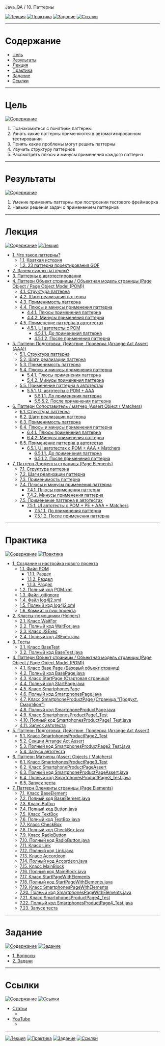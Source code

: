 Java_QA / 10. Паттерны

[![Лекция](https://img.shields.io/badge/-Лекция-ee99ff)](1.%20Лекция.md)
[![Практика](https://img.shields.io/badge/-Практика-aaffaa)](2.%20Практика.md)
[![Задание](https://img.shields.io/badge/-Задание-99ffee)](3.%20Задание.md)
[![Ссылки](https://img.shields.io/badge/-Ссылки-ffee99)](4.%20Ссылки.md)

***

# Содержание

* [Цель](#цель)
* [Результаты](#результаты)
* [Лекция](#лекция)
* [Практика](#практика)
* [Задание](#задание)
* [Ссылки](#ссылки)

***

# Цель

[![Содержание](https://img.shields.io/badge/-Содержание-1177ff)](#содержание)

1. Познакомиться с понятием паттерны
2. Узнать какие паттерны применяются в автоматизированном тестировании
3. Понять какие проблемы могут решить паттерны
4. Изучить структуру паттернов
5. Рассмотреть плюсы и минусы применения каждого паттерна

***

# Результаты

[![Содержание](https://img.shields.io/badge/-Содержание-1177ff)](#содержание)

1. Умение применять паттерны при построении тестового фреймворка
2. Навыки решения задач с применением паттернов

***

# Лекция

[![Содержание](https://img.shields.io/badge/-Содержание-1177ff)](#содержание)
[![Лекция](https://img.shields.io/badge/-Лекция-ee99ff)](1.%20Лекция.md)

* [1. Что такое паттерны?](1.%20Лекция.md#1-что-такое-паттерны)
    * [1.1. Краткая история](1.%20Лекция.md#11-краткая-история)
    * [1.2. 23 паттерна проектирования GOF](1.%20Лекция.md#12-23-паттерна-проектирования-gof)
* [2. Зачем нужны паттерны?](1.%20Лекция.md#2-зачем-нужны-паттерны)
* [3. Паттерны в автотестировании](1.%20Лекция.md#3-паттерны-в-автотестировании)
* [4. Паттерн Объект страницы / Объектная модель страницы (Page Object / Page Object Model (POM))](1.%20Лекция.md#4-паттерн-объект-страницы--объектная-модель-страницы-page-object--page-object-model-pom)
    * [4.1. Структура паттерна](1.%20Лекция.md#41-структура-паттерна)
    * [4.2. Шаги реализации паттерна](1.%20Лекция.md#42-шаги-реализации-паттерна)
    * [4.3. Применимость паттерна](1.%20Лекция.md#43-применимость-паттерна)
    * [4.4. Плюсы и минусы применения паттерна](1.%20Лекция.md#44-плюсы-и-минусы-применения-паттерна)
        * [4.4.1. Плюсы применения паттерна](1.%20Лекция.md#441-плюсы-применения-паттерна)
        * [4.4.2. Минусы применения паттерна](1.%20Лекция.md#442-минусы-применения-паттерна)
    * [4.5. Применение паттерна в автотестах](1.%20Лекция.md#45-применение-паттерна-в-автотестах)
        * [4.5.1. UI автотесты с POM](1.%20Лекция.md#451-ui-автотесты-с-pom)
            * [4.5.1.1. До применения паттерна](1.%20Лекция.md#4511-до-применения-паттерна)
            * [4.5.1.2. После применения паттерна](1.%20Лекция.md#4512-после-применения-паттерна)
* [5. Паттерн Подготовка, Действие, Проверка (Arrange Act Assert (AAA))](1.%20Лекция.md#5-паттерн-подготовка-действие-проверка-arrange-act-assert-aaa)
    * [5.1. Структура паттерна](1.%20Лекция.md#51-структура-паттерна)
    * [5.2. Шаги реализации паттерна](1.%20Лекция.md#52-шаги-реализации-паттерна)
    * [5.3. Применимость паттерна](1.%20Лекция.md#53-применимость-паттерна)
    * [5.4. Плюсы и минусы применения паттерна](1.%20Лекция.md#54-плюсы-и-минусы-применения-паттерна)
        * [5.4.1. Плюсы применения паттерна](1.%20Лекция.md#541-плюсы-применения-паттерна)
        * [5.4.2. Минусы применения паттерна](1.%20Лекция.md#542-минусы-применения-паттерна)
    * [5.5. Применение паттерна в автотестах](1.%20Лекция.md#55-применение-паттерна-в-автотестах)
        * [5.5.1. UI автотесты с POM + AAA](1.%20Лекция.md#551-ui-автотесты-с-pom--aaa)
            * [5.5.1.1. До применения паттерна](1.%20Лекция.md#5511-до-применения-паттерна)
            * [5.5.5.2. После применения паттерна](1.%20Лекция.md#5552-после-применения-паттерна)
* [6. Паттерн Сопоставитель / матчер (Assert Object / Matchers)](1.%20Лекция.md#6-паттерн-сопоставитель--матчер-assert-object--matchers)
    * [6.1. Структура паттерна](1.%20Лекция.md#61-структура-паттерна)
    * [6.2. Шаги реализации паттерна](1.%20Лекция.md#62-шаги-реализации-паттерна)
    * [6.3. Применимость паттерна](1.%20Лекция.md#63-применимость-паттерна)
    * [6.4. Плюсы и минусы применения паттерна](1.%20Лекция.md#64-плюсы-и-минусы-применения-паттерна)
        * [6.4.1. Плюсы применения паттерна](1.%20Лекция.md#641-плюсы-применения-паттерна)
        * [6.4.2. Минусы применения паттерна](1.%20Лекция.md#642-минусы-применения-паттерна)
    * [6.5. Применение паттерна в автотестах](1.%20Лекция.md#65-применение-паттерна-в-автотестах)
        * [6.5.1. UI автотестах с POM + AAA + Matchers](1.%20Лекция.md#651-ui-автотестах-с-pom--aaa--matchers)
            * [6.5.1.1. До применения паттерна](1.%20Лекция.md#6511-до-применения-паттерна)
            * [6.5.1.2. После применения паттерна](1.%20Лекция.md#6512-после-применения-паттерна)
* [7. Паттерн Элементы страницы (Page Elements)](1.%20Лекция.md#7-паттерн-элементы-страницы-page-elements)
    * [7.1. Структура паттерна](1.%20Лекция.md#71-структура-паттерна)
    * [7.2. Шаги реализации паттерна](1.%20Лекция.md#72-шаги-реализации-паттерна)
    * [7.3. Применимость паттерна](1.%20Лекция.md#73-применимость-паттерна)
    * [7.4. Плюсы и минусы применения паттерна](1.%20Лекция.md#74-плюсы-и-минусы-применения-паттерна)
        * [7.4.1. Плюсы применения паттерна](1.%20Лекция.md#741-плюсы-применения-паттерна)
        * [7.4.2. Минусы применения паттерна](1.%20Лекция.md#742-минусы-применения-паттерна)
    * [7.5. Применение паттерна в автотестах](1.%20Лекция.md#75-применение-паттерна-в-автотестах)
        * [7.5.1. UI автотесты с POM + PE + AAA + Matchers](1.%20Лекция.md#751-ui-автотесты-с-pom--pe--aaa--matchers)
            * [7.5.1.1. До применения паттерна](1.%20Лекция.md#7511-до-применения-паттерна)
            * [7.5.1.2. После применения паттерна](1.%20Лекция.md#7512-после-применения-паттерна)

***

# Практика

[![Содержание](https://img.shields.io/badge/-Содержание-1177ff)](#содержание)
[![Практика](https://img.shields.io/badge/-Практика-aaffaa)](2.%20Практика.md)

* [1. Создание и настройка нового проекта](2.%20Практика.md#1-создание-и-настройка-нового-проекта)
    * [1.1. Файл POM](2.%20Практика.md#11-файл-pom)
        * [1.1.1. Раздел <properties>](2.%20Практика.md#111-раздел-properties)
        * [1.1.2. Раздел <dependencies>](2.%20Практика.md#112-раздел-dependencies)
        * [1.1.3. Раздел <build><plugins>](2.%20Практика.md#113-раздел-buildplugins)
    * [1.2. Полный код POM.xml](2.%20Практика.md#12-полный-код-pomxml)
    * [1.3. Файл .gitignore](2.%20Практика.md#13-файл-gitignore)
    * [1.4. Файл log4j2.xml](2.%20Практика.md#14-файл-log4j2xml)
    * [1.5. Полный код log4j2.xml](2.%20Практика.md#15-полный-код-log4j2xml)
    * [1.6. Коммит и пуш проекта](2.%20Практика.md#16-коммит-и-пуш-проекта)
* [2. Классы-помощники (Helpers)](2.%20Практика.md#2-классы-помощники-helpers)
    * [2.1. Класс WaitFor](2.%20Практика.md#21-класс-waitfor)
    * [2.2. Полный код WaitFor.java](2.%20Практика.md#22-полный-код-waitforjava)
    * [2.3. Класс JSExec](2.%20Практика.md#23-класс-jsexec)
    * [2.4. Полный код JSExec.java](2.%20Практика.md#24-полный-код-jsexecjava)
* [3. Тесты](2.%20Практика.md#3-тесты)
    * [3.1. Класс BaseTest](2.%20Практика.md#31-класс-basetest)
    * [3.2. Полный код BaseTest.java](2.%20Практика.md#32-полный-код-basetestjava)
* [4. Паттерн Объект страницы / Объектная модель страницы (Page Object / Page Object Model (POM))](2.%20Практика.md#4-паттерн-объект-страницы--объектная-модель-страницы-page-object--page-object-model-pom)
    * [4.1. Класс Base Page (Базовый объект страниц)](2.%20Практика.md#41-класс-base-page-базовый-объект-страниц)
    * [4.2. Полный код BasePage.java](2.%20Практика.md#42-полный-код-basepagejava)
    * [4.3. Класс StartPage (Стартовая страница)](2.%20Практика.md#43-класс-startpage-стартовая-страница)
    * [4.4. Полный код StartPage.java](2.%20Практика.md#44-полный-код-startpagejava)
    * [4.5. Класс SmartphonesPage](2.%20Практика.md#45-класс-smartphonespage)
    * [4.6. Полный код SmartphonesPage.java](2.%20Практика.md#46-полный-код-smartphonespagejava)
    * [4.7. Класс SmartphoneProductPage (Страница "Продукт. Смартфон")](2.%20Практика.md#47-класс-smartphoneproductpage-страница-продукт-смартфон)
    * [4.8. Полный код SmartphoneProductPage.java](2.%20Практика.md#48-полный-код-smartphoneproductpagejava)
    * [4.9. Класс SmartphonesProductPage1_Test](2.%20Практика.md#49-класс-smartphonesproductpage1_test)
    * [4.10. Полный код SmartphonesProductPage1_Test.java](2.%20Практика.md#410-полный-код-smartphonesproductpage1_testjava)
    * [4.11. Запуск автотеста](2.%20Практика.md#411-запуск-автотеста)
* [5. Паттерн Подготовка, Действие, Проверка (Arrange Act Assert)](2.%20Практика.md#5-паттерн-подготовка-действие-проверка-arrange-act-assert)
    * [5.1. Класс SmartphonesProductPage2_Test](2.%20Практика.md#51-класс-smartphonesproductpage2_test)
    * [5.2. Секции Arrange Act Assert](2.%20Практика.md#52-секции-arrange-act-assert)
    * [5.3. Полный код SmartphonesProductPage2_Test.java](2.%20Практика.md#53-полный-код-smartphonesproductpage2_testjava)
    * [5.4. Запуск автотеста](2.%20Практика.md#54-запуск-автотеста)
* [6. Паттерн Матчеры (Assert Objects / Matchers)](2.%20Практика.md#6-паттерн-матчеры-assert-objects--matchers)
    * [6.1. Класс SmartphonesProductPage3_Test](2.%20Практика.md#61-класс-smartphonesproductpage3_test)
    * [6.2. Класс SmartphoneProductPageAssert](2.%20Практика.md#62-класс-smartphoneproductpageassert)
    * [6.3. Полный код SmartphoneProductPageAssert.java](2.%20Практика.md#63-полный-код-smartphoneproductpageassertjava)
    * [6.4. Полный код SmartphonesProductPage3_Test.java](2.%20Практика.md#64-полный-код-smartphonesproductpage3_testjava)
    * [6.5. Запуск теста](2.%20Практика.md#65-запуск-теста)
* [7. Паттерн Элементы страницы (Page Elements)](2.%20Практика.md#7-паттерн-элементы-страницы-page-elements)
    * [7.1. Класс BaseElement](2.%20Практика.md#71-класс-baseelement)
    * [7.2. Полный код BaseElement.java](2.%20Практика.md#72-полный-код-baseelementjava)
    * [7.3. Класс Button](2.%20Практика.md#73-класс-button)
    * [7.4. Полный код Button.java](2.%20Практика.md#74-полный-код-buttonjava)
    * [7.5. Класс TextBox](2.%20Практика.md#75-класс-textbox)
    * [7.6. Полный код TextBox.java](2.%20Практика.md#76-полный-код-textboxjava)
    * [7.7. Класс CheckBox](2.%20Практика.md#77-класс-checkbox)
    * [7.8. Полный код CheckBox.java](2.%20Практика.md#78-полный-код-checkboxjava)
    * [7.9. Класс RadioButton](2.%20Практика.md#79-класс-radiobutton)
    * [7.10. Полный код RadioButton.java](2.%20Практика.md#710-полный-код-radiobuttonjava)
    * [7.11. Класс Link](2.%20Практика.md#711-класс-link)
    * [7.12. Полный код Link.java](2.%20Практика.md#712-полный-код-linkjava)
    * [7.13. Класс Accordeon](2.%20Практика.md#713-класс-accordeon)
    * [7.14. Полный код Accordeon.java](2.%20Практика.md#714-полный-код-accordeonjava)
    * [7.15. Класс MainBlock](2.%20Практика.md#715-класс-mainblock)
    * [7.16. Полный код MainBlock.java](2.%20Практика.md#716-полный-код-mainblockjava)
    * [7.17. Класс StartPageWithElements](2.%20Практика.md#717-класс-startpagewithelements)
    * [7.18. Полный код StartPageWithElements.java](2.%20Практика.md#718-полный-код-startpagewithelementsjava)
    * [7.19. Класс SmartphonesPageWithElements](2.%20Практика.md#719-класс-smartphonespagewithelements)
    * [7.20. Полный код SmartphonesPageWithElements.java](2.%20Практика.md#720-полный-код-smartphonespagewithelementsjava)
    * [7.21. Класс SmartphonesProductPage4_Test](2.%20Практика.md#721-класс-smartphonesproductpage4_test)
    * [7.22. Полный код SmartphonesProductPage4_Test.java](2.%20Практика.md#722-полный-код-smartphonesproductpage4_testjava)
    * [7.23. Запуск теста](2.%20Практика.md#723-запуск-теста)

***

# Задание

[![Содержание](https://img.shields.io/badge/-Содержание-1177ff)](#содержание)
[![Задание](https://img.shields.io/badge/-Задание-99ffee)](3.%20Задание.md)

* [1. Вопросы](3.%20Задание.md#1-вопросы)
* [2. Задачи](3.%20Задание.md#2-задачи)

***

# Ссылки

[![Содержание](https://img.shields.io/badge/-Содержание-1177ff)](#содержание)
[![Ссылки](https://img.shields.io/badge/-Ссылки-ffee99)](4.%20Ссылки.md)

* [Статьи](4.%20Ссылки.md#статьи)
  * []()
* [YouTube](4.%20Ссылки.md#youtube)
  * []()

***

[![Лекция](https://img.shields.io/badge/-Лекция-ee99ff)](1.%20Лекция.md)
[![Практика](https://img.shields.io/badge/-Практика-aaffaa)](2.%20Практика.md)
[![Задание](https://img.shields.io/badge/-Задание-99ffee)](3.%20Задание.md)
[![Ссылки](https://img.shields.io/badge/-Ссылки-ffee99)](4.%20Ссылки.md)